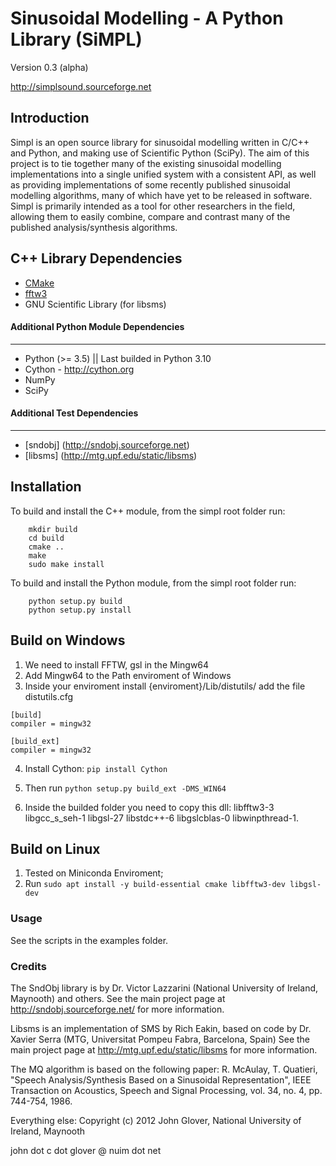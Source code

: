 Sinusoidal Modelling - A Python Library (SiMPL)
===============================================

Version 0.3 (alpha)

http://simplsound.sourceforge.net  


Introduction
------------

Simpl is an open source library for sinusoidal modelling written in C/C++ and Python,
and making use of Scientific Python (SciPy). The aim of this
project is to tie together many of the existing sinusoidal modelling implementations
into a single unified system with a consistent API, as well as providing implementations
of some recently published sinusoidal modelling algorithms, many of which have yet
to be released in software. Simpl is primarily intended as a tool for other researchers
in the field, allowing them to easily combine, compare and contrast many of the published
analysis/synthesis algorithms.


C++ Library Dependencies
------------------------

* [CMake](http://www.cmake.org) 
* [fftw3](http://www.fftw.org) 
* GNU Scientific Library (for libsms)

#### Additional Python Module Dependencies
-------------------------------------

* Python (>= 3.5) || Last builded in Python 3.10
* Cython - http://cython.org
* NumPy
* SciPy

#### Additional Test Dependencies
----------------------------

* [sndobj] (http://sndobj.sourceforge.net)
* [libsms] (http://mtg.upf.edu/static/libsms)


Installation
------------

To build and install the C++ module, from the simpl root folder run:

```
    mkdir build
    cd build
    cmake ..
    make
    sudo make install
```


To build and install the Python module, from the simpl root folder run:

```
    python setup.py build
    python setup.py install
```

## Build on Windows 

1. We need to install FFTW, gsl in the Mingw64 
2. Add Mingw64 to the Path enviroment of Windows
3. Inside your enviroment install {enviroment}/Lib/distutils/ add the file distutils.cfg

```
[build]
compiler = mingw32

[build_ext]
compiler = mingw32

```

4. Install Cython: `pip install Cython`
5. Then run `python setup.py build_ext -DMS_WIN64`

6. Inside the builded folder you need to copy this dll: libfftw3-3 libgcc_s_seh-1 libgsl-27 libstdc++-6 libgslcblas-0 libwinpthread-1.

## Build on Linux

1. Tested on Miniconda Enviroment;
2. Run `sudo apt install -y build-essential cmake libfftw3-dev libgsl-dev`




### Usage


See the scripts in the examples folder.


### Credits

The SndObj library is by Dr. Victor Lazzarini (National University of Ireland, Maynooth) and others. 
See the main project page at http://sndobj.sourceforge.net/ for more information.

Libsms is an implementation of SMS by Rich Eakin, based on code by Dr. Xavier Serra (MTG,
Universitat Pompeu Fabra, Barcelona, Spain)
See the main project page at http://mtg.upf.edu/static/libsms for more information.

The MQ algorithm is based on the following paper:
R. McAulay, T. Quatieri, "Speech Analysis/Synthesis Based on a Sinusoidal Representation", 
IEEE Transaction on Acoustics, Speech and Signal Processing, vol. 34, no. 4, pp. 744-754, 1986.

Everything else: Copyright (c) 2012 John Glover, National University of Ireland, Maynooth  

john dot c dot glover @ nuim dot net
